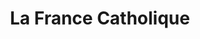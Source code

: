 ---
ref: sol-251-0009
title: ["La France Catholique"]
author_name: ["unknown author"]
publisher: ["SNCF"]
year: "unknown date"
origin: ["France"]
formats: ["booklet"]
disciplines: ["graphic-design"]
tags: ["Expo 58"]
layout: artifact
status: ["scan"]
published: false
int_published: false
image_count:
date_added: 2023-06-16
batch: 58/france/1
---